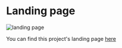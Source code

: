 # Landing page

![landing page](/img/png/landing_page.png)

You can find this project's landing page [here](https://plx.rs)
